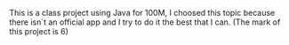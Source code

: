 This is a class project using Java for 100M, I choosed this topic because there isn`t an official app and I try to do it the best that I can. (The mark of this project is 6)
